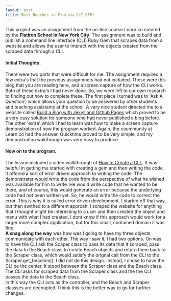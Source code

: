 ```yaml
---
layout: post
title: Best Beaches in Florida CLI GEM!
---
```


This project was an assignment from the on-line course Learn.co created by the **Flatiron School in New York City**.
The assignment was to build and publish a command line interface (CLI) Ruby Gem that scrapes data from a website and allows the user to interact with the objects created from the scraped data through a CLI.  

#### Initial Thoughts.  

There were two parts that were difficult for me. The assignment required a few extra's that the previous assignmnets had not included. These were this blog that you are reading here, and a screen capture of how the CLI  works. Both of these extra's I had never done. So, we were left to our own research to finding out how to complete these. The first place I turned was to 'Ask A Question', which allows your question to be answered by other students and teaching assistants at the school. A very nice student directed me to a website called 
[Build a Blog with Jekyll and Github Pages](https://www.smashingmagazine.com/2014/08/build-blog-jekyll-github-pages/) which proved to be a very easy solution for someone who had never published a blog before. The other 'extra' which I had to learn was how to make a screen capture demonstration of how the program worked. Again, the coummunity at Learn.co had the answer.
Quicktime proved to be very simple, and my demonstration wakthrough was very easy to produce.  

#### Now on to the program.  

The lesson included a video walkthrough of [How to Create a CLI.](https://www.youtube.com/watch?v=_lDExWIhYKI).
It was helpful in getting me started with creating a gem and then writing the code. It offered a sort of error driven approach to writing the code. The demonstrater would write the code from the perspective of what he wished was available for him to write. He would write code that he wanted to be there, and of course, this would generate an error because the underlying code had not been written yet. So, he would write the code to correct the error. This is why it is called error driven development. I started off that way, but then swithed to a different approah. I scraped the website for anything that I thought might be interesting to a user and then created the object and menu with what I had created. I dont know if this approach would work for a larger more complex application, but for this small, contained domain it was fine.  
**A snag along the way** was how was I going to have my three objects communicate with each other. The way I saw it, I had two options. On was to have the CLI ask the Scaper class to pass its data that it scraped, pass the data to the Beach class to create Beach objects and return them back to the Scraper class,  which would satisfy the orignal call from the CLI to the Scraper.get_beaches(). I did not do this design. Instead, I chose to have the CLI be the center. It stood between the Scraper class and the Beach class. The CLI asks for scraped data from the Scraper class and the the CLI passes the data to the Beach class.  
In this way the CLI acts as the controller, and the Beach and Scraper classses are decoupled. I think this is the better way to go for further changes. 




